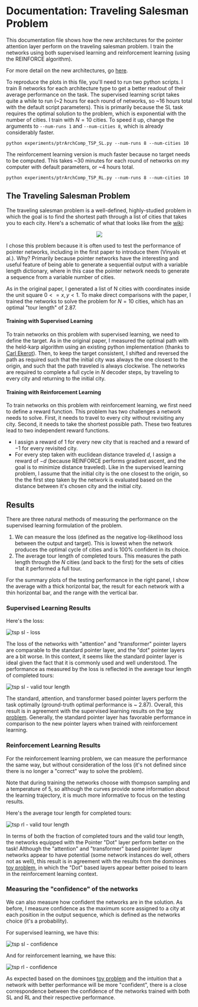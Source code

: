 # Documentation: Traveling Salesman Problem

This documentation file shows how the new architectures for the pointer 
attention layer perform on the traveling salesman problem. I train the 
networks using both supervised learning and reinforcement learning (using the
REINFORCE algorithm). 

For more detail on the new architectures, go
[here](pointerArchitectureComparison.md).

To reproduce the plots in this file, you'll need to run two python scripts. I
train 8 networks for each architecture type to get a better readout of their
average performance on the task. The supervised learning script takes quite a
while to run (~2 hours for each round of networks, so ~16 hours total with the
default script parameters). This is primarily because the SL task requires the
optimal solution to the problem, which is exponential with the number of 
cities. I train with $N=10$ cities. To speed it up, change the arguments to
`--num-runs 1` and `--num-cities 8`, which is already considerably faster.
```
python experiments/ptrArchComp_TSP_SL.py --num-runs 8 --num-cities 10
```

The reinforcement learning version is much faster because no target needs to 
be computed. This takes ~30 minutes for each round of networks on my computer
with default parameters, or ~4 hours total.
```
python experiments/ptrArchComp_TSP_RL.py --num-runs 8 --num-cities 10
```

## The Traveling Salesman Problem
The traveling salesman problem is a well-defined, highly-studied problem in 
which the goal is to find the shortest path through a list of cities that 
takes you to each city. Here's a schematic of what that looks like from the 
[wiki](https://en.wikipedia.org/wiki/Travelling_salesman_problem):

<p align="center">
  <img src="media/wiki_travelingSalesmanProblem.png" style="background-color:#FFFF">
</p>

I chose this problem because it is often used to test the performance of 
pointer networks, including in the first paper to introduce them (Vinyals et
al.). Why? Primarily because pointer networks have the interesting and useful
feature of being able to generate a sequential output with a variable length
dictionary, where in this case the pointer network needs to generate a 
sequence from a variable number of cities. 

As in the original paper, I generated a list of N cities with coordinates 
inside the unit square $0 <= x,y < 1$. To make direct comparisons with the
paper, I trained the networks to solve the problem for $N=10$ cities, which
has an optimal "tour length" of 2.87.

#### Training with Supervised Learning 
To train networks on this problem with supervised learning, we need to define
the target. As in the original paper, I measured the optimal path with the 
held-karp algorithm using an existing python implementation (thanks to 
[Carl Ekerot](https://github.com/CarlEkerot/held-karp/blob/master/held-karp.py)).
Then, to keep the target consistent, I shifted and reversed the path as 
required such that the initial city was always the one closest to the origin, 
and such that the path traveled is always clockwise. The networks are required
to complete a full cycle in $N$ decoder steps, by traveling to every city and 
returning to the initial city.

#### Training with Reinforcement Learning
To train networks on this problem with reinforcement learning, we first need
to define a reward function. This problem has two challenges a network needs
to solve. First, it needs to travel to every city without revisiting any city.
Second, it needs to take the shortest possible path. These two features lead
to two independent reward functions. 

- I assign a reward of $1$ for every new city that is reached and a reward of
$-1$ for every revisited city. 
- For every step taken with euclidean distance traveled $d$, I assign a reward
of $-d$ (because REINFORCE performs gradient ascent, and the goal is to 
minimize distance traveled). Like in the supervised learning problem, I assume
that the initial city is the one closest to the origin, so the the first step 
taken by the network is evaluated based on the distance between it's chosen 
city and the initial city.


## Results
There are three natural methods of measuring the performance on the supervised
learning formulation of the problem. 

1. We can measure the loss (defined as the negative log-likelihood loss 
between the output and target). This is lowest when the network produces the 
optimal cycle of cities and is 100% confident in its choice.
2. The average tour length of completed tours. This measures the path length
through the $N$ cities (and back to the first) for the sets of cities that it 
performed a full tour. 

For the summary plots of the testing performance in the right panel, I show 
the average with a thick horizontal bar, the result for each network with a
thin horizontal bar, and the range with the vertical bar. 

### Supervised Learning Results
Here's the loss:

![tsp sl - loss](media/ptrArchComp_TSP_SL.png)

The loss of the networks with "attention" and "transformer" pointer layers are
comparable to the standard pointer layer, and the "dot" pointer layers are a
bit worse. In this context, it seems like the standard pointer layer is ideal
given the fact that it is commonly used and well understood. The performance
as measured by the loss is reflected in the average tour length of completed
tours:

![tsp sl - valid tour length](media/ptrArchComp_TSP_SL_tourLength.png)

The standard, attention, and transformer based pointer layers perform the task
optimally (ground-truth optimal performance is ~ $2.87$). Overall, this result 
is in agreement with the supervised learning results on the [toy problem](pointerArchitectureComparison.md#variations-in-learning-algorithm-supervised-learning).
Generally, the standard pointer layer has favorable performance in comparison
to the new pointer layers when trained with reinforcement learning. 

### Reinforcement Learning Results
For the reinforcement learning problem, we can measure the performance the 
same way, but without consideration of the loss (it's not defined since there
is no longer a "correct" way to solve the problem). 

Note that during training the networks choose with thompson sampling and a 
temperature of 5, so although the curves provide some information about the 
learning trajectory, it is much more informative to focus on the testing 
results. 

Here's the average tour length for completed tours:

![tsp rl - valid tour length](media/ptrArchComp_TSP_RL_tourValidLength.png)

In terms of both the fraction of completed tours and the valid tour length, 
the networks equipped with the Pointer "Dot" layer perform better on the task!
Although the "attention" and "transformer" based pointer layer networks appear
to have potential (some network instances do well, others not as well), this 
result is in agreement with the results from the dominoes 
[toy problem](pointerArchitectureComparison.md#network-performance), in which
the "Dot" based layers appear better poised to learn in the reinforcement
learning context. 

### Measuring the "confidence" of the networks
We can also measure how confident the networks are in the solution. As before,
I measure confidence as the maximum score assigned to a city at each position
in the output sequence, which is defined as the networks choice (it's a 
probability). 

For supervised learning, we have this: 

![tsp sl - confidence](media/ptrArchComp_TSP_SL_confidence.png)

And for reinforcement learning, we have this:

![tsp rl - confidence](media/ptrArchComp_TSP_RL_confidence.png)

As expected based on the dominoes 
[toy problem](pointerArchitectureComparison.md#network-confidence) and the 
intuition that a network with better performance will be more "confident", 
there is a close correspondence between the confidence of the networks trained 
with both SL and RL and their respective performance. 

